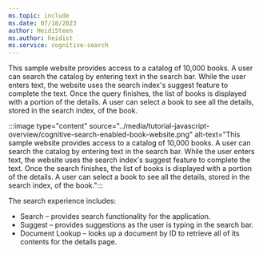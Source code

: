 ```yaml
---
ms.topic: include
ms.date: 07/18/2023
author: HeidiSteen
ms.author: heidist
ms.service: cognitive-search
---
```

This sample website provides access to a catalog of 10,000 books. A user can search the catalog by entering text in the search bar. While the user enters text, the website uses the search index's suggest feature to complete the text. Once the query finishes, the list of books is displayed with a portion of the details. A user can select a book to see all the details, stored in the search index, of the book. 

:::image type="content" source="../media/tutorial-javascript-overview/cognitive-search-enabled-book-website.png" alt-text="This sample website provides access to a catalog of 10,000 books. A user can search the catalog by entering text in the search bar. While the user enters text, the website uses the search index's suggest feature to complete the text. Once the search finishes, the list of books is displayed with a portion of the details. A user can select a book to see all the details, stored in the search index, of the book.":::

The search experience includes: 

* Search – provides search functionality for the application.
* Suggest – provides suggestions as the user is typing in the search bar.
* Document Lookup – looks up a document by ID to retrieve all of its contents for the details page.
